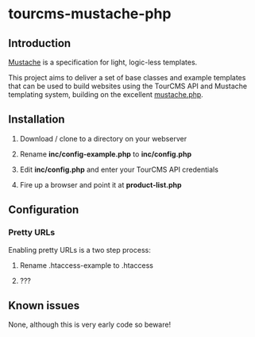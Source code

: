 # tourcms-mustache-php

## Introduction

[Mustache](http://mustache.github.com/) is a specification for light, logic-less templates. 

This project aims to deliver a set of base classes and example templates that can be used to build websites using the TourCMS API and Mustache templating system, building on the excellent [mustache.php](https://github.com/bobthecow/mustache.php).

## Installation

1. Download / clone to a directory on your webserver

2. Rename **inc/config-example.php** to **inc/config.php**

3. Edit **inc/config.php** and enter your TourCMS API credentials

4. Fire up a browser and point it at **product-list.php**

## Configuration

### Pretty URLs

Enabling pretty URLs is a two step process:

1. Rename .htaccess-example to .htaccess

2. ???

## Known issues

None, although this is very early code so beware!